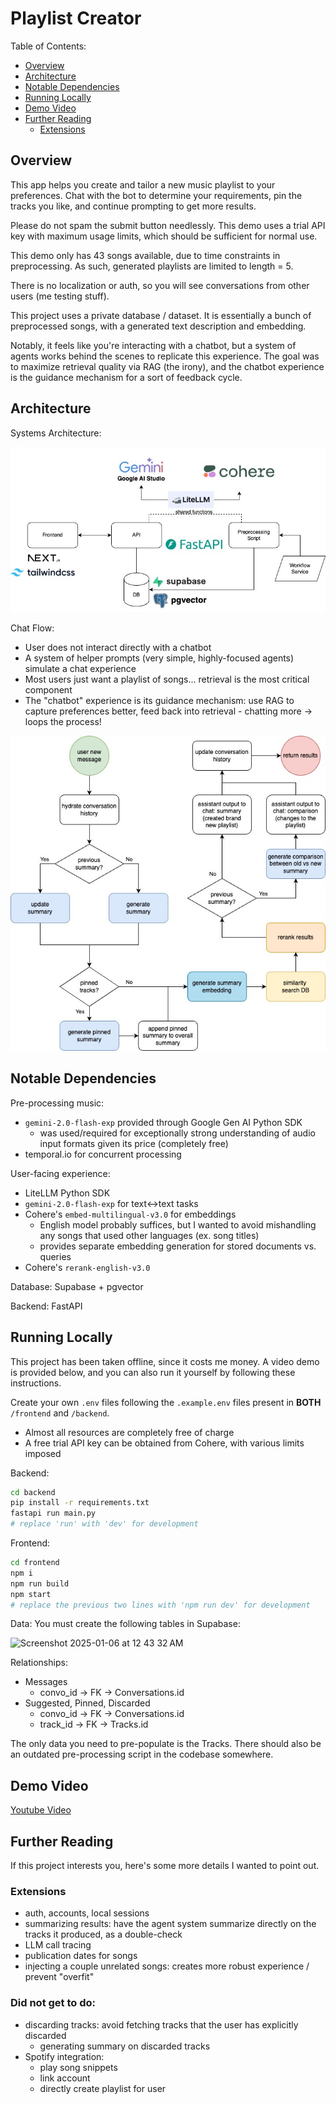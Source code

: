 # Playlist Creator

Table of Contents:

- [Overview](#overview)
- [Architecture](#architecture)
- [Notable Dependencies](#notable-dependencies)
- [Running Locally](#running-locally)
- [Demo Video](#demo-video)
- [Further Reading](#further-reading)
  - [Extensions](#extensions)

## Overview

This app helps you create and tailor a new music playlist to your preferences. Chat with the bot to determine your requirements, pin the tracks you like, and continue prompting to get more results.

Please do not spam the submit button needlessly. This demo uses a trial API key with maximum usage limits, which should be sufficient for normal use.

This demo only has 43 songs available, due to time constraints in preprocessing. As such, generated playlists are limited to length = 5.

There is no localization or auth, so you will see conversations from other users (me testing stuff).

This project uses a private database / dataset. It is essentially a bunch of preprocessed songs, with a generated text description and embedding.

Notably, it feels like you're interacting with a chatbot, but a system of agents works behind the scenes to replicate this experience. The goal was to maximize retrieval quality via RAG (the irony), and the chatbot experience is the guidance mechanism for a sort of feedback cycle.

## Architecture

Systems Architecture:

![image](sys_arch.jpg)

Chat Flow:

- User does not interact directly with a chatbot
- A system of helper prompts (very simple, highly-focused agents) simulate a chat experience
- Most users just want a playlist of songs... retrieval is the most critical component
- The "chatbot" experience is its guidance mechanism: use RAG to capture preferences better, feed back into retrieval - chatting more -> loops the process!

![image](user_flow.jpg)

## Notable Dependencies

Pre-processing music:

- `gemini-2.0-flash-exp` provided through Google Gen AI Python SDK
  - was used/required for exceptionally strong understanding of audio input formats given its price (completely free)
- temporal.io for concurrent processing

User-facing experience:

- LiteLLM Python SDK
- `gemini-2.0-flash-exp` for text<->text tasks
- Cohere's `embed-multilingual-v3.0` for embeddings
  - English model probably suffices, but I wanted to avoid mishandling any songs that used other languages (ex. song titles)
  - provides separate embedding generation for stored documents vs. queries
- Cohere's `rerank-english-v3.0`

Database: Supabase + pgvector

Backend: FastAPI

## Running Locally

This project has been taken offline, since it costs me money. A video demo is provided below, and you can also run it yourself by following these instructions.

Create your own `.env` files following the `.example.env` files present in **BOTH** `/frontend` and `/backend`.

- Almost all resources are completely free of charge
- A free trial API key can be obtained from Cohere, with various limits imposed

Backend:

```bash
cd backend
pip install -r requirements.txt
fastapi run main.py
# replace 'run' with 'dev' for development
```

Frontend:

```bash
cd frontend
npm i
npm run build
npm start
# replace the previous two lines with 'npm run dev' for development
```

Data:
You must create the following tables in Supabase:

![Screenshot 2025-01-06 at 12 43 32 AM](https://github.com/user-attachments/assets/6271bd56-fa08-4f18-a55d-6c71c8ab3a66)

Relationships:
- Messages
  - convo_id -> FK -> Conversations.id
- Suggested, Pinned, Discarded
  - convo_id -> FK -> Conversations.id
  - track_id -> FK -> Tracks.id

The only data you need to pre-populate is the Tracks. There should also be an outdated pre-processing script in the codebase somewhere. 

## Demo Video
[Youtube Video](https://youtu.be/TyVHrBgZdLo)

## Further Reading

If this project interests you, here's some more details I wanted to point out.

### Extensions

- auth, accounts, local sessions
- summarizing results: have the agent system summarize directly on the tracks it produced, as a double-check
- LLM call tracing
- publication dates for songs
- injecting a couple unrelated songs: creates more robust experience / prevent "overfit"

### Did not get to do:

- discarding tracks: avoid fetching tracks that the user has explicitly discarded
  - generating summary on discarded tracks
- Spotify integration:
  - play song snippets
  - link account
  - directly create playlist for user

